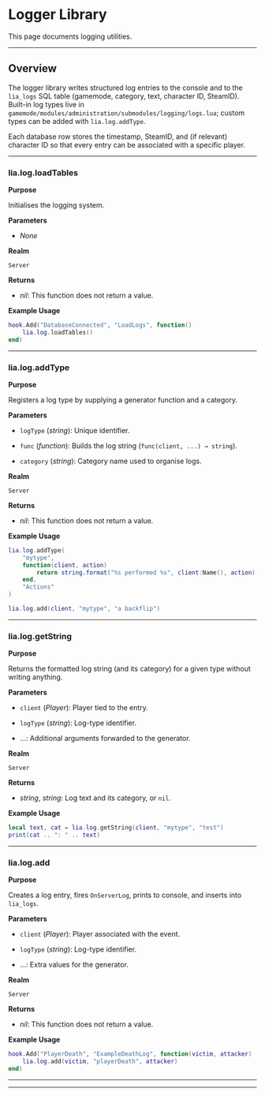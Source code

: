 # Logger Library

This page documents logging utilities.

---

## Overview

The logger library writes structured log entries to the console and to the `lia_logs` SQL table (gamemode, category, text, character ID, SteamID). Built-in log types live in `gamemode/modules/administration/submodules/logging/logs.lua`; custom types can be added with `lia.log.addType`.

Each database row stores the timestamp, SteamID, and (if relevant) character ID so that every entry can be associated with a specific player.

---

### lia.log.loadTables

**Purpose**

Initialises the logging system.

**Parameters**

* *None*

**Realm**

`Server`

**Returns**

* *nil*: This function does not return a value.

**Example Usage**

```lua
hook.Add("DatabaseConnected", "LoadLogs", function()
    lia.log.loadTables()
end)
```

---

### lia.log.addType

**Purpose**

Registers a log type by supplying a generator function and a category.

**Parameters**

* `logType` (*string*): Unique identifier.

* `func` (*function*): Builds the log string (`func(client, ...) → string`).

* `category` (*string*): Category name used to organise logs.

**Realm**

`Server`

**Returns**

* *nil*: This function does not return a value.

**Example Usage**

```lua
lia.log.addType(
    "mytype",
    function(client, action)
        return string.format("%s performed %s", client:Name(), action)
    end,
    "Actions"
)

lia.log.add(client, "mytype", "a backflip")
```

---

### lia.log.getString

**Purpose**

Returns the formatted log string (and its category) for a given type without writing anything.

**Parameters**

* `client` (*Player*): Player tied to the entry.

* `logType` (*string*): Log-type identifier.

* …: Additional arguments forwarded to the generator.

**Realm**

`Server`

**Returns**

* *string*, *string*: Log text and its category, or `nil`.

**Example Usage**

```lua
local text, cat = lia.log.getString(client, "mytype", "test")
print(cat .. ": " .. text)
```

---

### lia.log.add

**Purpose**

Creates a log entry, fires `OnServerLog`, prints to console, and inserts into `lia_logs`.

**Parameters**

* `client` (*Player*): Player associated with the event.

* `logType` (*string*): Log-type identifier.

* …: Extra values for the generator.

**Realm**

`Server`

**Returns**

* *nil*: This function does not return a value.

**Example Usage**

```lua
hook.Add("PlayerDeath", "ExampleDeathLog", function(victim, attacker)
    lia.log.add(victim, "playerDeath", attacker)
end)
```

---

---
